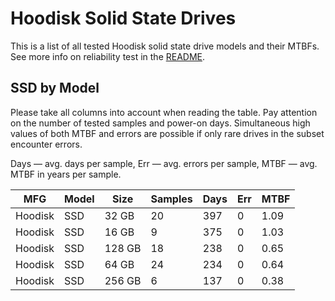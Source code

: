 Hoodisk Solid State Drives
==========================

This is a list of all tested Hoodisk solid state drive models and their MTBFs. See
more info on reliability test in the [README](https://github.com/bsdhw/SMART).

SSD by Model
------------

Please take all columns into account when reading the table. Pay attention on the
number of tested samples and power-on days. Simultaneous high values of both MTBF
and errors are possible if only rare drives in the subset encounter errors.

Days — avg. days per sample,
Err  — avg. errors per sample,
MTBF — avg. MTBF in years per sample.

| MFG       | Model              | Size   | Samples | Days  | Err   | MTBF   |
|-----------|--------------------|--------|---------|-------|-------|--------|
| Hoodisk   | SSD                | 32 GB  | 20      | 397   | 0     | 1.09   |
| Hoodisk   | SSD                | 16 GB  | 9       | 375   | 0     | 1.03   |
| Hoodisk   | SSD                | 128 GB | 18      | 238   | 0     | 0.65   |
| Hoodisk   | SSD                | 64 GB  | 24      | 234   | 0     | 0.64   |
| Hoodisk   | SSD                | 256 GB | 6       | 137   | 0     | 0.38   |
